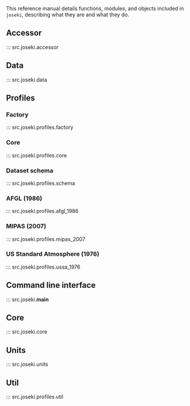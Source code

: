 This reference manual details functions, modules, and objects included in
`joseki`, describing what they are and what they do.

## Accessor

::: src.joseki.accessor

## Data

::: src.joseki.data

## Profiles

### Factory

::: src.joseki.profiles.factory

### Core

::: src.joseki.profiles.core

### Dataset schema

::: src.joseki.profiles.schema

### AFGL (1986)

::: src.joseki.profiles.afgl_1986

### MIPAS (2007)

::: src.joseki.profiles.mipas_2007

### US Standard Atmosphere (1976)

::: src.joseki.profiles.ussa_1976

## Command line interface

::: src.joseki.__main__

## Core

::: src.joseki.core

## Units

::: src.joseki.units

## Util

::: src.joseki.profiles.util